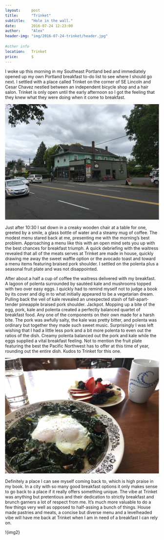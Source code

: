 ```yaml
---
layout:     post
title:      "Trinket"
subtitle:   "Hole in the wall."
date:       2016-07-24 12:23:00
author:     "Alex"
header-img: "img/2016-07-24-trinket/header.jpg"

#other info
location:   Trinket
price:      $
---
```


[img1]: img/2016-07-24-trinket/1.jpg
[img2]: img/2016-07-24-trinket/2.jpg
[img3]: img/2016-07-24-trinket/3.jpg

I woke up this morning in my Southeast Portland bed and immediately opened up my own Portland breakfast to-do list to see where I should go next. I settled with a place called Trinket on the corner of SE Lincoln and Cesar Chavez nestled between an independent bicycle shop and a hair salon. Trinket is only open until the early afternoon so I got the feeling that they knew what they were doing when it come to breakfast.

![img3]

Just after 10:30 I sat down in a creaky wooden chair at a table for one, greeted by a smile, a glass bottle of water and a steamy mug of coffee. The modest menu stared back at me, presenting me with the morning’s best problem. Approaching a menu like this with an open mind sets you up with the best chances for breakfast triumph. A quick debriefing with the waitress revealed that all of the meats serves at Trinket are made in house, quickly drawing me away the sweet waffle option or the avocado toast and toward a menu items featuring braised pork shoulder. I settled on the polenta plus a seasonal fruit plate and was not disappointed.

After about a half a cup of coffee the waitress delivered with my breakfast. A lagoon of polenta surrounded by sautéed kale and mushrooms topped with two over easy eggs. I quickly had to remind myself not to judge a book by its cover and dig in to what initially appeared to be a vegetarian dream.  Pulling back the veil of kale revealed an unexpected stash of fall-apart-tender pineapple braised pork shoulder. Jackpot.  Mopping up a bite of the egg, pork, kale and polenta created a perfectly balanced quartet of breakfast food. Any one of the components on their own made for a harsh bite. The pork was awfully salty, the kale was pretty bitter, and polenta was ordinary but together they made such sweet music. Surprisingly I was left wishing that I had a little less pork and a bit more polenta to even out the ratios of the dish. Creamy polenta balanced out the pork and kale while the eggs supplied a vital breakfast feeling.  Not to mention the fruit plate featuring the best the Pacific Northwest has to offer at this time of year, rounding out the entire dish. Kudos to Trinket for this one.

![img1]

Definitely a place I can see myself coming back to, which is high praise in my book. In a city with so many good breakfast options it only makes sense to go back to a place if it really offers something unique. The vibe at Trinket was anything but pretentious and their dedication to strictly breakfast and brunch garners a lot of respect from me. It’s much more valuable to do a few things very well as opposed to half-assing a bunch of things. House made pastries and meats, a concise but diverse menu and a levelheaded vibe will have me back at Trinket when I am in need of a breakfast I can rely on.

!{img2}
